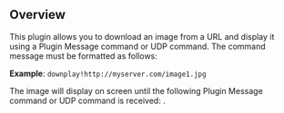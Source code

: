 Overview
--------
<p>This plugin allows you to download an image from a URL and display it using a Plugin Message command or UDP command. The command message must be formatted as follows:</p>
<script>downplay![image_URL]</script>

<p><strong>Example</strong>: <code>downplay!http://myserver.com/image1.jpg</code></p>

<p>The image will display on screen until the following Plugin Message command or UDP command is received: <script>downplay!stop</script>.</p>


